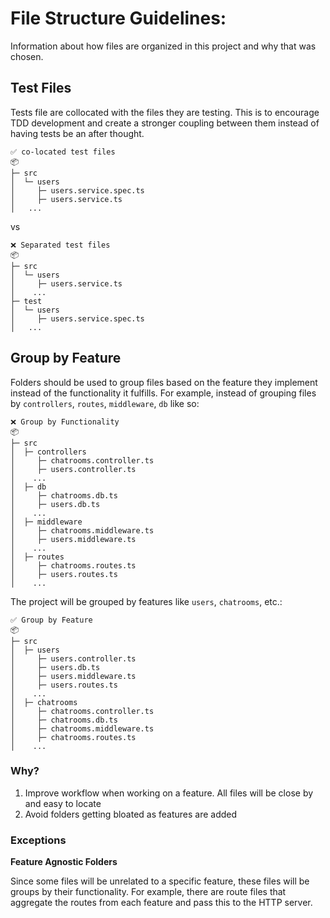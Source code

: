 # File Structure Guidelines:

Information about how files are organized in this project and why that was chosen.

## Test Files

Tests file are collocated with the files they are testing. This is to encourage TDD development and create a stronger coupling between them instead of having tests be an after thought.

```
✅ co-located test files
📦
├─ src
│  └─ users
│     ├─ users.service.spec.ts
│     ├─ users.service.ts
│   ...
```

vs

```
❌ Separated test files
📦
├─ src
│  └─ users
│     ├─ users.service.ts
│    ...
├─ test
│  └─ users
│     ├─ users.service.spec.ts
│   ...
```

## Group by Feature

Folders should be used to group files based on the feature they implement instead of the functionality it fulfills. For example, instead of grouping files by `controllers`, `routes`, `middleware`, `db` like so:

```
❌ Group by Functionality
📦
├─ src
│  ├─ controllers
│     ├─ chatrooms.controller.ts
│     ├─ users.controller.ts
│    ...
│  ├─ db
│     ├─ chatrooms.db.ts
│     ├─ users.db.ts
│    ...
│  ├─ middleware
│     ├─ chatrooms.middleware.ts
│     ├─ users.middleware.ts
│    ...
│  ├─ routes
│     ├─ chatrooms.routes.ts
│     ├─ users.routes.ts
│    ...
```

The project will be grouped by features like `users`, `chatrooms`, etc.:

```
✅ Group by Feature
📦
├─ src
│  ├─ users
│     ├─ users.controller.ts
│     ├─ users.db.ts
│     ├─ users.middleware.ts
│     ├─ users.routes.ts
│    ...
│  ├─ chatrooms
│     ├─ chatrooms.controller.ts
│     ├─ chatrooms.db.ts
│     ├─ chatrooms.middleware.ts
│     ├─ chatrooms.routes.ts
│    ...
```

### Why?

1. Improve workflow when working on a feature. All files will be close by and easy to locate
2. Avoid folders getting bloated as features are added

### Exceptions

**Feature Agnostic Folders**

Since some files will be unrelated to a specific feature, these files will be groups by their functionality. For example, there are route files that aggregate the routes from each feature and pass this to the HTTP server.
